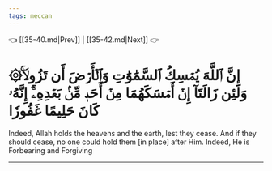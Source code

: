 ```yaml
---
tags: meccan
---
```


👈 [[35-40.md|Prev]] | [[35-42.md|Next]] 👉

# ۞إِنَّ ٱللَّهَ يُمۡسِكُ ٱلسَّمَٰوَٰتِ وَٱلۡأَرۡضَ أَن تَزُولَاۚ وَلَئِن زَالَتَآ إِنۡ أَمۡسَكَهُمَا مِنۡ أَحَدٖ مِّنۢ بَعۡدِهِۦٓۚ إِنَّهُۥ كَانَ حَلِيمًا غَفُورٗا

Indeed, Allah holds the heavens and the earth, lest they cease. And if they should cease, no one could hold them [in place] after Him. Indeed, He is Forbearing and Forgiving

---

